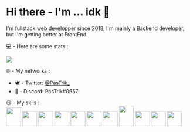 # Hi there - I'm ... idk 🤔
I'm fullstack web developper since 2018, I'm mainly a Backend developer, but I'm getting better at FrontEnd.

💻 - Here are some stats :

<img src="https://github-readme-stats.vercel.app/api?username=IIIlIIIIl&show_icons=true&hide_border=true&theme=tokyonight"/>

🌐 - My networks :
<ul>
  <li>🕊 - Twitter: <a href="https://twitter.com/PasTrik_">@PasTrik_</a></li>
  <li>💬 - Discord: PasTrik#0657</li>
</ul>

😏 - My skils :
<br/>
<img src="https://www.vectorlogo.zone/logos/nodejs/nodejs-icon.svg" width=40 height=50/>
<img src="https://www.vectorlogo.zone/logos/w3_html5/w3_html5-icon.svg" width=40 height=40/>
<img src="https://www.vectorlogo.zone/logos/tailwindcss/tailwindcss-icon.svg" width=40 height=40/>
<img src="https://www.vectorlogo.zone/logos/php/php-icon.svg" width=40 height=40/>
<img src="https://www.vectorlogo.zone/logos/mysql/mysql-icon.svg" width=40 height=40/>
<img src="https://www.vectorlogo.zone/logos/phpmyadmin/phpmyadmin-icon.svg" width=40 height=40/>
<img src="https://upload.vectorlogo.zone/logos/javascript/images/239ec8a4-163e-4792-83b6-3f6d96911757.svg" width=40 height=40/>
<img src="https://3.bp.blogspot.com/-oRSUw_TmO9o/XIb61m88fcI/AAAAAAAAIq0/vnxl2zzsXEQsnHI2fH4GjKu_ZT0urRo4wCK4BGAYYCw/s1600/icon%2Bcss%2B3.png" width=40 height=55/>
<img src="https://www.vectorlogo.zone/logos/mongodb/mongodb-icon.svg" width=40 height=40/>
<img src="https://www.vectorlogo.zone/logos/nuxtjs/nuxtjs-icon.svg" width=40 height=40/>
<img src="https://www.vectorlogo.zone/logos/trello/trello-tile.svg" width=40 height=40/>
